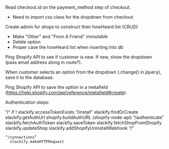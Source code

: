 Read checkout.id on the payment_method step of checkout.
- Need to import css class for the dropdown from checkout

Create admin for shops to construct their howHeard list (CRUD)
- Make "Other" and "From A Friend" immutable
- Delete option
- Proper case the howHeard list when inserting into db

Ping Shopify API to see if customer is new. If new, show the dropdown (pass email address along in route?).

When customer selects an option from the dropdown (.change() in jquery), save it to the database.

Ping Shopify API to save the option in a metafield (https://help.shopify.com/api/reference/metafield#create).




Authentication steps:

“/“
  if ! slackify.accessTokenExists
    “/install”
      slackify.findOrCreate
      slackify.getAuthUrl
	shopify.buildAuthURL (shopify-node-api)
	“/authenticate”
	  slackify.fetchAuthToken
	  slackfiy.saveToken
	  slackify.fetchShopFromShopify
	  slackify.updateShop
	  slackify.addShopifyUninstallWebhook
	    “/“
	
	
	“/connections”
      slackify.makeHTTPRequest



